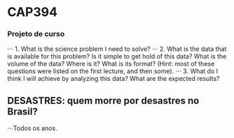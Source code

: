 # CAP394
### Projeto de curso

⋅⋅⋅ 1. What is the science problem I need to solve?
⋅⋅⋅ 2. What is the data that is available for this problem? Is it simple to get hold of this data?
What is the volume of the data? Where is it? What is its format? (Hint: most of these
questions were listed on the first lecture, and then some).
⋅⋅⋅ 3. What do I think I will achieve by analyzing this data? What are the expected results?

## DESASTRES: quem morre por desastres no Brasil?

⋅⋅⋅Todos os anos.
